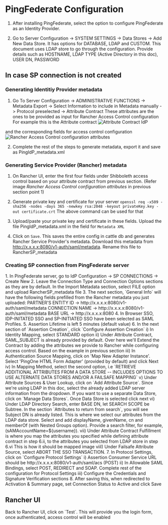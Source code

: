 <h1> PingFederate Configuration </h1>

1. After installing PingFederate, select the option to configure PingFederate as an Identity Provider.

2. Go to Server Configuration -> SYSTEM SETTINGS -> Data Stores -> Add New Data Store. It has options for DATABASE, LDAP and CUSTOM. This document uses LDAP store to go through the configuration. Provide details such as HOSTNAME, LDAP TYPE (Active Directory in this doc), USER DN, PASSWORD

<h2> In case SP connection is not created </h2>
<h3> Generating Identitiy Provider metadata </h3>

1. Go To Server Configuration -> ADMINISTRATIVE FUNCTIONS -> Metadata Export -> Select Information to include in Metadata manually -> Protocol preselected -> Attribute Contract
These attributes are the ones to be provided as input for Rancher Access Control configuration
For example this is the Attribute contract
![Attribute Contract IdP](https://github.com/mrajashree/Documents/blob/master/images/IdP-metadata-creation.png)

and the corresponding fields for access control configuration
![Rancher Access Control configuration attributes](https://github.com/mrajashree/Documents/blob/master/images/Rancher-Attributes.png)

2. Complete the rest of the steps to generate metadata, export it and save as PingIdP_metadata.xml

<h3> Generating Service Provider (Rancher) metadata </h3>

1. On Rancher UI, enter the first four fields under Shibboleth access control based on your attribute contract from previous section. (Refer image *Rancher Access Control configuration attributes* in previous section point 1)

2. Generate private key and certificate for your server
`openssl req -x509 -sha256 -nodes -days 365 -newkey rsa:2048 -keyout privateKey.key -out certificate.crt`
The above command can be used for that
3. Upload/paste your private key and certificate in these fields. Upload the file PingIdP_metadata.xml in the field for `Metadata XML`
4. Click on `Save`. This saves the entire config in cattle db and generates Rancher Service Provider's metadata.
Download this metadata from http://x.x.x.x:8080/v1-auth/saml/metadata. Rename this file to RancherSP_metadata

<h3> Creating SP connection from PingFederate server </h3>
1. In PingFederate server, go to IdP Configuration -> SP CONNECTIONS -> Create New
2. Leave the Connection Type and Connection Options sections as they are by default. In the Import Metadata section, select FILE option and upload RancherSP_metadata file
3. The next section, `General Info` will have the following fields prefilled from the Rancher metadata you just uploaded: 
PARTNER'S ENTITY ID -> http://x.x.x.x:8080/v1-auth/saml/metadata
CONNECTION NAME -> http://x.x.x.x:8080/v1-auth/saml/metadata
BASE URL -> http://x.x.x.x:8080
4. In Browser SSO, IDP-INITATED SSO and SP-INITIATED SSO have been selected as SAML Profiles. 
5. Assertion Lifetime is left 5 minutes (default value)
6. In the next section of `Assertion Creation`, click `Configure Assertion Creation`
	i) In Identity Mapping, select STANDARD option
	ii) Under Attribute Contract, SAML_SUBJECT is already provided by default. Over here we'll Extend the Contract by adding the attributes we provide to Rancher while configuring access control. Based on the example in previous section
	iii) In Authentication Source Mapping, click on 'Map New Adapter Instance'. Select 'PingOne HTML Form Adapter' (provided by default) and click Next
	iv) In Mapping Method, select the second option, i.e 
	`RETRIEVE ADDITIONAL ATTRIBUTES FROM A DATA STORE -- INCLUDES OPTIONS TO USE ALTERNATE DATA STORES AND/OR A FAILSAFE MAPPING`
	v) Under Attribute Sources & User Lookup, click on `Add Attribute Source`. Since we're using LDAP in this doc, select the already added LDAP server information from the dropdown. If you want to use a separate Data Store, click on `Manage Data Stores`. Once Data Store is selected click next
	vi) Under LDAP Directory Search, enter BASE DN, let SEARCH SCOPE be Subtree. In the section `Attributes to return from search`, you will see Subject DN is already listed. This is where we select our attributes from the LDAP data store. Select and add displayName, givenName, cn and memberOf (with Nested Groups option). Provide a search filter, for example, (sAMAccountName=${username}). 
	vii) Under Attribute Contract Fulfillment is where you map the attributes you specified while defining attribute contract in step 6.ii, to the attributes you selected from LDAP store in step 6.vi
	This is how it should be mapped
	image
	viiI) Under Failsafe Attribute Source, select ABORT THE SSO TRANSACTION.
7. In Protocol Settings, click on `Configure Protocol Settings`
	i) Assertion Consumer Service URL should be http://x.x.x.x:8080/v1-auth/saml/acs (POST)
	ii) In Allowable SAML Bindings, select POST, REDIRECT and SOAP. Complete rest of the configuration for Protocol Settings
	iii) Configure the Credentials and Signature Verification sections
8. After saving this, when redirected to Activation & Summary page, set Connection Status to Active and click Save

<h2> Rancher UI </h2>
Back to Rancher UI, click on `Test`. This will provide you the login form, once authenticated, access control will be enabled


